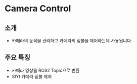 # Camera Control

## 소개

* 카메라의 동작을 관리하고 카메라의 짐볼을 제어하는데 사용됩니다.

## 주요 특징

* 카메라 영상을 ROS2 Topic으로 변환
* SIYI 카메라 짐볼 제어